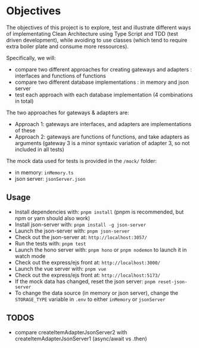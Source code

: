 # Objectives

The objectives of this project is to explore, test and illustrate different ways of implementating Clean Architecture using Type Script and TDD (test driven development), while avoiding to use classes (which tend to require extra boiler plate and consume more ressources).

Specifically, we will:

- compare two different approaches for creating gateways and adapters : interfaces and functions of functions
- compare two different database implementations : in memory and json server
- test each approach with each database implementation (4 combinations in total)

The two approaches for gateways & adapters are:

- Approach 1: gateways are interfaces, and adapters are implementations of these
- Approach 2: gateways are functions of functions, and take adapters as arguments (gateway 3 is a minor syntaxic variation of adapter 3, so not included in all tests)

The mock data used for tests is provided in the `/mock/` folder:

- in memory: `inMemory.ts`
- json server: `jsonServer.json`

## Usage

- Install dependencies with: `pnpm install` (pnpm is recommended, but npm or yarn should also work)
- Install json-server with: `pnpm install -g json-server`
- Launch the json-server with: `pnpm json-server`
- Check out the json-server at: `http://localhost:3057/`
- Run the tests with: `pnpm test`
- Launch the hono server with: `pnpm hono` or `pnpm nodemon` to launch it in watch mode
- Check out the express/ejs front at: `http://localhost:3000/`
- Launch the vue server with: `pnpm vue`
- Check out the express/ejs front at: `http://localhost:5173/`
- If the mock data has changed, reset the json server: `pnpm reset-json-server`
- To change the data source (in memory or json server), change the `STORAGE_TYPE` variable in `.env` to either `inMemory` or `jsonServer`

## TODOS

- compare createItemAdapterJsonServer2 with createItemAdapterJsonServer1 (async/await vs .then)
